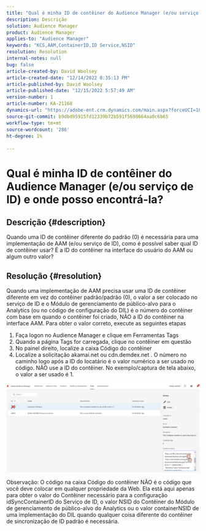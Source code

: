 ```yaml
---
title: "Qual é minha ID de contêiner do Audience Manager (e/ou serviço de ID) e onde posso encontrá-la?"
description: Descrição
solution: Audience Manager
product: Audience Manager
applies-to: "Audience Manager"
keywords: "KCS,AAM,ContainerID,ID Service,NSID"
resolution: Resolution
internal-notes: null
bug: false
article-created-by: David Woolsey
article-created-date: "12/14/2022 8:35:13 PM"
article-published-by: David Woolsey
article-published-date: "12/15/2022 5:57:49 AM"
version-number: 1
article-number: KA-21168
dynamics-url: "https://adobe-ent.crm.dynamics.com/main.aspx?forceUCI=1&pagetype=entityrecord&etn=knowledgearticle&id=14ebc5cb-ee7b-ed11-81ac-6045bd006a22"
source-git-commit: b9dbd95915fd12339b72b591f5698664aa0c6b65
workflow-type: tm+mt
source-wordcount: '286'
ht-degree: 1%

---
```


# Qual é minha ID de contêiner do Audience Manager (e/ou serviço de ID) e onde posso encontrá-la?

## Descrição {#description}


Quando uma ID de contêiner diferente do padrão (0) é necessária para uma implementação de AAM (e/ou serviço de ID), como é possível saber qual ID de contêiner usar? É a ID do contêiner na interface do usuário do AAM ou algum outro valor?


## Resolução {#resolution}


Quando uma implementação de AAM precisa usar uma ID de contêiner diferente em vez do contêiner padrão/padrão (0), o valor a ser colocado no serviço de ID e o Módulo de gerenciamento de público-alvo para o Analytics (ou no código de configuração do DIL) é o número do contêiner com base em quando o contêiner foi criado, NÃO a ID do contêiner na interface AAM. Para obter o valor correto, execute as seguintes etapas

1. Faça logon no Audience Manager e clique em Ferramentas Tags
2. Quando a página Tags for carregada, clique no contêiner em questão
3. No painel direito, localize a caixa Código do contêiner
4. Localize a solicitação akamai.net ou cdn.demdex.net . O número no caminho logo após a ID do locatário é o valor numérico a ser usado no código. NÃO use a ID do contêiner. No exemplo/captura de tela abaixo, o valor a ser usado é 1.


![](assets/4768ad75-347c-ed11-81ac-6045bd006a22.png)

Observação: O código na caixa Código do contêiner NÃO é o código que você deve colocar em qualquer propriedade da Web. Ela está aqui apenas para obter o valor do Contêiner necessário para a configuração idSyncContainerID do Serviço de ID, o valor NSID do Contêiner do Módulo de gerenciamento de público-alvo do Analytics ou o valor containerNSID de uma implementação do DIL quando qualquer coisa diferente do contêiner de sincronização de ID padrão é necessária.


